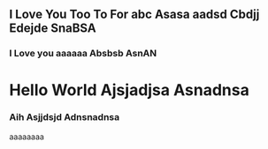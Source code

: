 ## I Love You Too To For abc Asasa aadsd Cbdjj Edejde SnaBSA 

### I Love you aaaaaa Absbsb AsnAN 

# Hello World Ajsjadjsa Asnadnsa 

### Aih Asjjdsjd Adnsnadnsa 

aaaaaaaa

